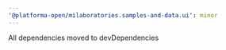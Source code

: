 ```yaml
---
'@platforma-open/milaboratories.samples-and-data.ui': minor
---
```


All dependencies moved to devDependencies
